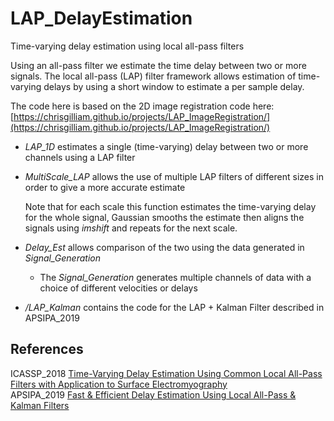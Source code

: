 # LAP_DelayEstimation
 Time-varying delay estimation using local all-pass filters

Using an all-pass filter we estimate the time delay between two or more signals. The local all-pass (LAP) filter framework allows estimation of time-varying delays by using a short window to estimate a per sample delay.

The code here is based on the 2D image registration code here: [https://chrisgilliam.github.io/projects/LAP_ImageRegistration/](https://chrisgilliam.github.io/projects/LAP_ImageRegistration/)

- _LAP_1D_ estimates a single (time-varying) delay between two or more channels using a LAP filter
- _MultiScale_LAP_ allows the use of multiple LAP filters of different sizes in order to give a more accurate estimate

  Note that for each scale this function estimates the time-varying delay for the whole signal, Gaussian smooths the estimate then aligns the signals using _imshift_ and repeats for the next scale.

- _Delay_Est_ allows comparison of the two using the data generated in _Signal_Generation_
   - The _Signal_Generation_ generates multiple channels of data with a choice of different velocities or delays

- _/LAP_Kalman_ contains the code for the LAP + Kalman Filter described in APSIPA_2019


## References
 ICASSP_2018 [Time-Varying Delay Estimation Using Common Local All-Pass Filters with Application to Surface Electromyography](https://beteje.github.io/assets/pdf/2018_ICASSP.pdf)   
 APSIPA_2019 [Fast & Efficient Delay Estimation Using Local All-Pass & Kalman Filters](https://beteje.github.io/assets/pdf/2019_APSIPA.pdf)
